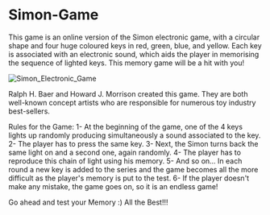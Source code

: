 # Simon-Game
This game is an online version of the Simon electronic game, with a circular shape and four huge coloured keys in red, green, blue, and yellow. Each key is associated with an electronic sound, which aids the player in memorising the sequence of lighted keys. This memory game will be a hit with you!

![Simon_Electronic_Game](https://user-images.githubusercontent.com/69709596/123394630-f66f7680-d5bc-11eb-8a95-44f0311974ee.jpg)

Ralph H. Baer and Howard J. Morrison created this game. They are both well-known concept artists who are responsible for numerous toy industry best-sellers.

Rules for the Game:
1- At the beginning of the game, one of the 4 keys lights up randomly producing simultaneously a sound associated to the key.
2- The player has to press the same key.
3- Next, the Simon turns back the same light on and a second one, again randomly.
4- The player has to reproduce this chain of light using his memory.
5- And so on... In each round a new key is added to the series and the game becomes all the more difficult as the player's memory is put to the test.
6- If the player doesn't make any mistake, the game goes on, so it is an endless game!

Go ahead and test your Memory :)
All the Best!!!

